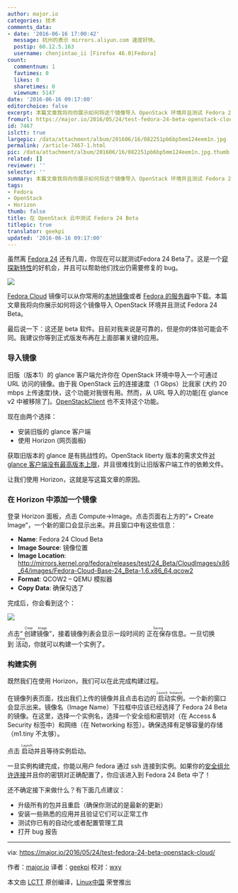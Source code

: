 ```yaml
---
author: major.io
categories: 技术
comments_data:
- date: '2016-06-16 17:00:42'
  message: 杭州的表示 mirrors.aliyun.com 速度好快。
  postip: 60.12.5.163
  username: chenjintao_ii [Firefox 46.0|Fedora]
count:
  commentnum: 1
  favtimes: 0
  likes: 0
  sharetimes: 0
  viewnum: 5147
date: '2016-06-16 09:17:00'
editorchoice: false
excerpt: 本篇文章我将向你展示如何将这个镜像导入 OpenStack 环境并且测试 Fedora 24 Beta。
fromurl: https://major.io/2016/05/24/test-fedora-24-beta-openstack-cloud/
id: 7467
islctt: true
largepic: /data/attachment/album/201606/16/082251pb6bp5mm124eem1n.jpg
permalink: /article-7467-1.html
pic: /data/attachment/album/201606/16/082251pb6bp5mm124eem1n.jpg.thumb.jpg
related: []
reviewer: ''
selector: ''
summary: 本篇文章我将向你展示如何将这个镜像导入 OpenStack 环境并且测试 Fedora 24 Beta。
tags:
- Fedora
- OpenStack
- Horizon
thumb: false
title: 在 OpenStack 云中测试 Fedora 24 Beta
titlepic: true
translator: geekpi
updated: '2016-06-16 09:17:00'
---
```


虽然离 [Fedora 24](https://fedoraproject.org/wiki/Releases/24/Schedule) 还有几周，你现在可以就测试Fedora 24 Beta了。这是一个[窥探新特性](https://fedoraproject.org/wiki/Releases/24/ChangeSet)的好机会，并且可以帮助他们找出仍需要修复的 bug。


![](/data/attachment/album/201606/16/082251pb6bp5mm124eem1n.jpg)


[Fedora Cloud](https://getfedora.org/en/cloud/) 镜像可以从你常用的[本地镜像](https://admin.fedoraproject.org/mirrormanager/mirrors/Fedora/24/x86_64)或者 [Fedora 的服务器](https://getfedora.org/en/cloud/download/)中下载。本篇文章我将向你展示如何将这个镜像导入 OpenStack 环境并且测试 Fedora 24 Beta。


最后说一下：这还是 beta 软件。目前对我来说是可靠的，但是你的体验可能会不同。我建议你等到正式版发布再在上面部署关键的应用。


### 导入镜像


旧版（版本1）的 glance 客户端允许你在 OpenStack 环境中导入一个可通过 URL 访问的镜像。由于我 OpenStack 云的连接速度（1 Gbps）比我家 (大约 20 mbps 上传速度)快，这个功能对我很有用。然而，从 URL 导入的功能[在 glance v2 中被移除了]。[OpenStackClient](http://docs.openstack.org/developer/python-openstackclient/) 也不支持这个功能。


现在由两个选择：


* 安装旧版的 glance 客户端
* 使用 Horizon (网页面板)


获取旧版本的 glance 是有挑战性的。OpenStack liberty 版本的需求文件[对 glance 客户端没有最高版本上限](https://github.com/openstack/requirements/blob/stable/liberty/global-requirements.txt#L159)，并且很难找到让旧版客户端工作的依赖文件。


让我们使用 Horizon，这就是写这篇文章的原因。


### 在 Horizon 中添加一个镜像


登录 Horizon 面板，点击 Compute->Image。点击页面右上方的“+ Create Image”，一个新的窗口会显示出来。并且窗口中有这些信息：


* **Name**: Fedora 24 Cloud Beta
* **Image Source**: 镜像位置
* **Image Location**: <http://mirrors.kernel.org/fedora/releases/test/24_Beta/CloudImages/x86_64/images/Fedora-Cloud-Base-24_Beta-1.6.x86_64.qcow2>
* **Format**: QCOW2 – QEMU 模拟器
* **Copy Data**: 确保勾选了


完成后，你会看到这个：


![](/data/attachment/album/201606/16/082254bj5vxy1b8x87by97.png)


点击“<ruby> 创建镜像 <rp>  （ </rp> <rt>  Creat Image </rt> <rp>  ） </rp></ruby>”，接着镜像列表会显示一段时间的<ruby> 正在保存 <rp>  （ </rp> <rt>  Saving </rt> <rp>  ） </rp></ruby>信息。一旦切换到<ruby> 活动 <rp>  （ </rp> <rt>  Active </rt> <rp>  ） </rp></ruby>，你就可以构建一个实例了。


### 构建实例


既然我们在使用 Horizon，我们可以在此完成构建过程。


在镜像列表页面，找出我们上传的镜像并且点击右边的<ruby> 启动实例 <rp>  （ </rp> <rt>  Launch Instance </rt> <rp>  ） </rp></ruby>。一个新的窗口会显示出来。镜像名（Image Name）下拉框中应该已经选择了 Fedora 24 Beta 的镜像。在这里，选择一个实例名，选择一个安全组和密钥对（在 Access & Security 标签中）和网络（在 Networking 标签）。确保选择有足够容量的存储（m1.tiny 不太够）。


点击<ruby> 启动 <rp>  （ </rp> <rt>  Launch </rt> <rp>  ） </rp></ruby>并且等待实例启动。


一旦实例构建完成，你能以用户 fedora 通过 ssh 连接到实例。如果你的[安全组允许连接](https://major.io/2016/05/16/troubleshooting-openstack-network-connectivity/)并且你的密钥对正确配置了，你应该进入到 Fedora 24 Beta 中了！


还不确定接下来做什么？有下面几点建议：


* 升级所有的包并且重启（确保你测试的是最新的更新）
* 安装一些熟悉的应用并且验证它们可以正常工作
* 测试你已有的自动化或者配置管理工具
* 打开 bug 报告




---


via: <https://major.io/2016/05/24/test-fedora-24-beta-openstack-cloud/>


作者：[major.io](https://major.io/about-the-racker-hacker/) 译者：[geekpi](https://github.com/geekpi) 校对：[wxy](https://github.com/wxy)


本文由 [LCTT](https://github.com/LCTT/TranslateProject) 原创编译，[Linux中国](https://linux.cn/) 荣誉推出